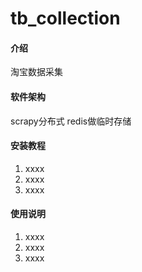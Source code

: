 # tb_collection

#### 介绍
淘宝数据采集

#### 软件架构
scrapy分布式
redis做临时存储


#### 安装教程

1. xxxx
2. xxxx
3. xxxx

#### 使用说明

1. xxxx
2. xxxx
3. xxxx

